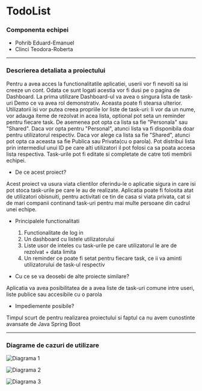 # TodoList

### Componenta echipei

 - Pohrib Eduard-Emanuel
 - Clinci Teodora-Roberta
 
 -----
### Descrierea detaliata a proiectului

Pentru a avea acces la functionalitatile aplicatiei, userii vor fi nevoiti sa isi creeze un cont. Odata ce sunt logati acestia vor fi dusi pe o pagina de Dashboard. La prima utilizare Dashboard-ul va avea o singura lista de task-uri Demo ce va avea rol demonstrativ. Aceasta poate fi stearsa ulterior. Utilizatorii isi vor putea creea propriile lor liste de task-uri: Ii vor da un nume, vor adauga iteme de rezolvat in acea lista, optional pot seta un reminder pentru fiecare task. De asemenea pot opta ca lista sa fie "Personala" sau "Shared". Daca vor opta pentru "Personal", atunci lista va fi disponibila doar pentru utilizatorul respectiv. Daca vor alege ca lista sa fie "Shared", atunci pot opta ca aceasta sa fie Publica sau Privata(cu o parola). Pot distribui lista prin intermediul unui ID pe care alti utilizatori il pot folosi ca sa poata accesa lista respectiva. Task-urile pot fi editate si completate de catre toti membrii echipei.

 - De ce acest proiect?
 
Acest proiect va usura viata clientilor oferindu-le o aplicatie sigura in care isi pot stoca task-urile pe care le au de realizate.
Aplicatia poate fi folosita atat de utilizatori obisnuiti, pentru activitati ce tin de casa si viata privata, cat si de mari companii continand task-uri pentru mai multe persoane din cadrul unei echipe.
 
 - Principalele functionalitati
    1. Functionalitate de log in
    2. Un dashboard cu listele utilizatorului
    3. Liste usor de inteles cu task-urile pe care utilizatorul le are de rezolvat + data limita
    4. Un reminder ce poate fi setat pentru fiecare task, ce ii va aminti utilizatorului de task-ul respectiv
 
 - Cu ce se va deosebi de alte proiecte similare?

Aplicatia va avea posibilitatea de a avea liste de task-uri comune intre useri, liste publice sau accesibile cu o parola
 
 - Impediemente posibile?

Timpul scurt de pentru realizarea proiectului si faptul ca nu avem cunostinte avansate de Java Spring Boot

 -----
### Diagrame de cazuri de utilizare
![Diagrama 1](https://user-images.githubusercontent.com/38556436/78330517-cf2e2300-758c-11ea-93a2-d7e0f94f31e4.png)

![Diagrama 2](https://user-images.githubusercontent.com/38556436/78330568-ed941e80-758c-11ea-8dbe-0358c4e2372d.png)

![Diagrama 3](https://user-images.githubusercontent.com/38556436/78330592-fa187700-758c-11ea-956b-4f829e16aa16.png)



